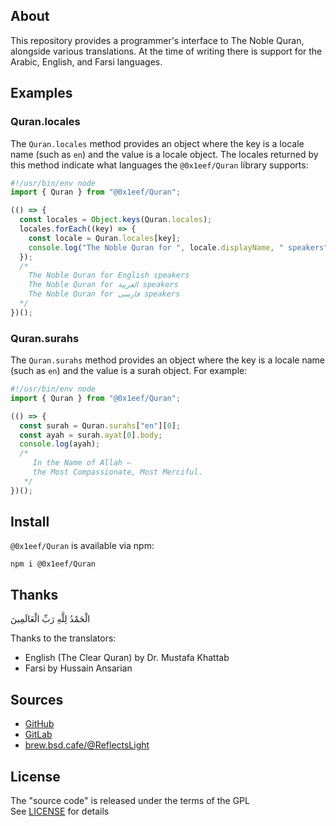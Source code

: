 ## About

This repository provides a programmer's interface
to The Noble Quran, alongside various translations.
At the time of writing there is support for the Arabic,
English, and Farsi languages.

## Examples

### Quran.locales

The `Quran.locales` method provides an object where the
key is a locale name (such as `en`) and the value is a
locale object. The locales returned by this method indicate
what languages the `@0x1eef/Quran` library supports:

```typescript
#!/usr/bin/env node
import { Quran } from "@0x1eef/Quran";

(() => {
  const locales = Object.keys(Quran.locales);
  locales.forEach((key) => {
    const locale = Quran.locales[key];
    console.log("The Noble Quran for ", locale.displayName, " speakers");
  });
  /*
    The Noble Quran for English speakers
    The Noble Quran for العربية speakers
    The Noble Quran for فارسی speakers
  */
})();
```

### Quran.surahs

The `Quran.surahs` method provides an object where the key
is a locale name (such as `en`) and the value is a surah
object. For example:

```typescript
#!/usr/bin/env node
import { Quran } from "@0x1eef/Quran";

(() => {
  const surah = Quran.surahs["en"][0];
  const ayah = surah.ayat[0].body;
  console.log(ayah);
  /*
     In the Name of Allah —
     the Most Compassionate, Most Merciful.
   */
})();
```

## Install

`@0x1eef/Quran` is available via npm:

	npm i @0x1eef/Quran

## Thanks

الْحَمْدُ لِلَّهِ رَبِّ الْعَالَمِينَ

Thanks to the translators:

  - English (The Clear Quran) by Dr. Mustafa Khattab
  - Farsi by Hussain Ansarian

## Sources

* [GitHub](https://github.com/ReflectsLight/Quran.js)
* [GitLab](https://gitlab.com/ReflectsLight/Quran.js)
* [brew.bsd.cafe/@ReflectsLight](https://brew.bsd.cafe/ReflectsLight/Quran.js)

## License

The "source code" is released under the terms of the GPL <br>
See [LICENSE](./share/Quran/LICENSE) for details
